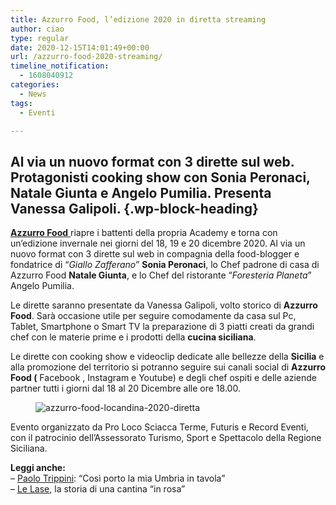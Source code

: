 ```yaml
---
title: Azzurro Food, l’edizione 2020 in diretta streaming
author: ciao
type: regular
date: 2020-12-15T14:01:49+00:00
url: /azzurro-food-2020-streaming/
timeline_notification:
  - 1608040912
categories:
  - News
tags:
  - Eventi

---
```

## Al via un nuovo format con 3 dirette sul web. Protagonisti cooking show con Sonia Peronaci, Natale Giunta e Angelo Pumilia. Presenta Vanessa Galipoli. {.wp-block-heading}

<a rel="noreferrer noopener" href="https://www.azzurrofood.it/" target="_blank"><strong>Azzurro Food</strong> </a>riapre i battenti della propria Academy e torna con un’edizione invernale nei giorni del 18, 19 e 20 dicembre 2020. Al via un nuovo format con 3 dirette sul web in compagnia della food-blogger e fondatrice di “_Giallo Zafferano_” **Sonia Peronaci**, lo Chef padrone di casa di Azzurro Food **Natale Giunta**, e lo Chef del ristorante “_Foresteria Planeta_” Angelo Pumilia. 

Le dirette saranno presentate da Vanessa Galipoli, volto storico di **Azzurro Food**. Sarà occasione utile per seguire comodamente da casa sul Pc, Tablet, Smartphone o Smart TV la preparazione di 3 piatti creati da grandi chef con le materie prime e i prodotti della **cucina siciliana**.

Le dirette con cooking show e videoclip dedicate alle bellezze della **Sicilia** e alla promozione del territorio si potranno seguire sui canali social di **Azzurro Food (** Facebook , Instagram e Youtube) e degli chef ospiti e delle aziende partner tutti i giorni dal 18 al 20 Dicembre alle ore 18.00.

<div class="wp-block-image">
  <figure class="aligncenter size-large"><img decoding="async" src="images/wp-content/uploads/2020/12/0.jpeg?w=512" alt="azzurro-food-locandina-2020-diretta" class="wp-image-1905" /></figure>
</div>

Evento organizzato da Pro Loco Sciacca Terme, Futuris e Record Eventi, con il patrocinio dell’Assessorato Turismo, Sport e Spettacolo della Regione Siciliana.

**Leggi anche:**  
&#8211; <a rel="noreferrer noopener" href="https://aleepepe.com/2020/11/16/paolo-trippini-ristorante-intervista/" target="_blank">Paolo Trippini</a>: &#8220;Così porto la mia Umbria in tavola&#8221;  
&#8211; <a rel="noreferrer noopener" href="https://aleepepe.com/2020/12/03/le-lase-vini-intervista-orte/" target="_blank">Le Lase</a>, la storia di una cantina &#8220;in rosa&#8221;